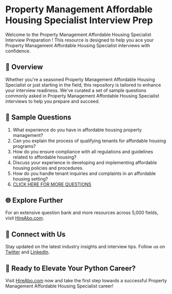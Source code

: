 # Property Management Affordable Housing Specialist Interview Prep

Welcome to the Property Management Affordable Housing Specialist Interview Preparation ! This resource is designed to help you ace your Property Management Affordable Housing Specialist interviews with confidence.

## 🚀 Overview

Whether you're a seasoned Property Management Affordable Housing Specialist or just starting in the field, this repository is tailored to enhance your interview readiness. We've curated a set of sample questions commonly asked in Property Management Affordable Housing Specialist interviews to help you prepare and succeed.

## 📝 Sample Questions

1. What experience do you have in affordable housing property management?
2. Can you explain the process of qualifying tenants for affordable housing programs?
3. How do you ensure compliance with all regulations and guidelines related to affordable housing?
4. Discuss your experience in developing and implementing affordable housing policies and procedures.
5. How do you handle tenant inquiries and complaints in an affordable housing setting?
6. [CLICK HERE FOR MORE QUESTIONS](https://hireabo.com/job/21_1_46/Property%20Management%20Affordable%20Housing%20Specialist)

## 🌐 Explore Further

For an extensive question bank and more resources across 5,000 fields, visit [HireAbo.com](https://www.hireabo.com).

## 📱 Connect with Us

Stay updated on the latest industry insights and interview tips. Follow us on [Twitter](https://twitter.com/hireabo) and [LinkedIn](https://www.linkedin.com/in/hire-abo-3609972a8/).

## 🚀 Ready to Elevate Your Python Career?

Visit [HireAbo.com](https://www.hireabo.com) now and take the first step towards a successful Property Management Affordable Housing Specialist career!